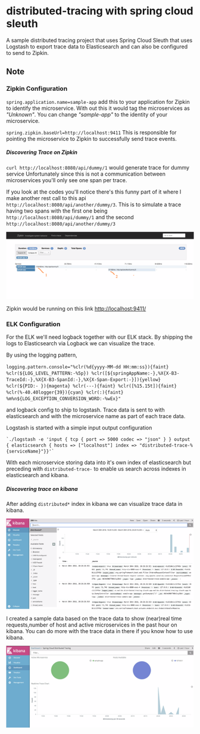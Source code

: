 # distributed-tracing with spring cloud sleuth

A sample distributed tracing project that uses Spring Cloud Sleuth
that uses Logstash to export trace data to Elasticsearch and can also
be configured to send to Zipkin.

## Note

### Zipkin Configuration

`spring.application.name=sample-app` add this to your application for
 Zipkin to identify the microservice. With out this it would tag the
 microservices as _"Unknown"_. You can change _"sample-app"_ to the identity
 of your microservice.

 `spring.zipkin.baseUrl=http://localhost:9411` This is responsible for pointing
 the microservice to Zipkin to successfully send trace events.


##### Discovering Trace on Zipkin

`curl http://localhost:8080/api/dummy/1` would generate trace for dummy service
 Unfortunately since this is not a communication between microservices you'll only see one
 span per trace.

 If you look at the codes you'll notice there's this funny part of it where I make
 another rest call to this api `http://localhost:8080/api/another/dummy/3`. This is to simulate
 a trace having two spans with the first one being `http://localhost:8080/api/dummy/1`
 and the second `http://localhost:8080/api/another/dummy/3`

![One Trace, One Microservice,Two Spans](distributed_tracing_1.png "distributed-trace-zipkin")

 Zipkin would be running on this link [http://localhost:9411/](http://localhost:9411/)



### ELK Configuration

For the ELK we'll need logback together with our ELK stack. By shipping the logs to Elasticsearch via
Logback we can visualize the trace.

By using the logging pattern,

  `logging.pattern.console="%clr(%d{yyyy-MM-dd HH:mm:ss}){faint} %clr(${LOG_LEVEL_PATTERN:-%5p}) %clr([${springAppName:-},%X{X-B3-TraceId:-},%X{X-B3-SpanId:-},%X{X-Span-Export:-}]){yellow} %clr(${PID:- }){magenta} %clr(---){faint} %clr([%15.15t]){faint} %clr(%-40.40logger{39}){cyan} %clr(:){faint} %m%n${LOG_EXCEPTION_CONVERSION_WORD:-%wEx}"`

and logback config to ship to logstash. Trace data is sent to with elasticsearch and with the microservice
name as part of each trace data.

Logstash is started with a simple input output configuration

    `./logstash -e 'input { tcp { port => 5000 codec => "json" } } output { elasticsearch { hosts => ["localhost"] index => "distributed-trace-%{serviceName}"}}'`

With each microservice storing data into it's own index of elasticsearch but preceding with `distributed-trace-` to enable
 us search across indexes in elasticsearch and kibana.

##### Discovering trace on kibana

 After adding `distributed*` index in kibana we can visualize trace data in kibana.

![kibana](distributed_tracing_2.png "distributed-trace-kibana")



I created a sample data based on the trace data to show (near)real time requests,number of host and active
 microservices in the past hour on kibana. You can do more with the trace data in there if you know how to use kibana.


 ![kibana dashboard](distributed_tracing_3.png "distributed-trace-kibana-dashboard")